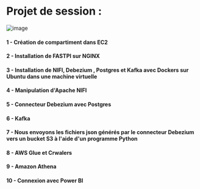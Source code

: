 
# Projet de session :

![image](https://github.com/hrhouma/beginingSpark-part1/assets/10111526/c690abd2-6a4d-4502-8c69-8b21719d41b7)

#### 1 - Création de compartiment dans EC2
#### 2 - Installation de FASTPI sur NGINX
#### 3 - Installation de NIFI, Debezium , Postgres et Kafka avec Dockers sur Ubuntu dans une machine virtuelle
#### 4 - Manipulation d'Apache NIFI
#### 5 - Connecteur Debezium avec Postgres
#### 6 - Kafka
#### 7 - Nous envoyons les fichiers json générés par le connecteur Debezium vers un bucket S3 à l'aide d'un programme Python
#### 8 - AWS Glue et Crwalers
#### 9 - Amazon Athena
#### 10 - Connexion avec Power BI
